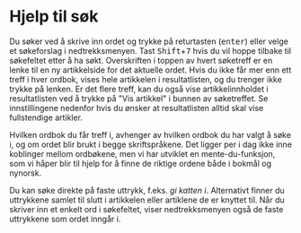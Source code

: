 # Hjelp til søk
Du søker ved å skrive inn ordet og trykke på returtasten (<kbd>enter</kbd>) eller velge et søkeforslag i nedtrekksmenyen. Tast <kbd>Shift</kbd>+<kbd>7</kbd> hvis du vil hoppe tilbake til søkefeltet etter å ha søkt. Overskriften i toppen av hvert søketreff er en lenke til en ny artikkelside for det aktuelle ordet. Hvis du ikke får mer enn ett treff i hver ordbok, vises hele artikkelen i resultatlisten, og du trenger ikke trykke på lenken. Er det flere treff, kan du også vise artikkelinnholdet i resultatlisten ved å trykke på "Vis artikkel" i bunnen av søketreffet. Se innstillingene nedenfor hvis du ønsker at resultatlisten alltid skal vise fullstendige artikler.

Hvilken ordbok du får treff i, avhenger av hvilken ordbok du har valgt å søke i, og om ordet blir brukt i begge skriftspråkene. Det ligger per i dag ikke inne koblinger mellom ordbøkene, men vi har utviklet en mente-du-funksjon, som vi håper blir til hjelp for å finne de riktige ordene både i bokmål og nynorsk.

Du kan søke direkte på faste uttrykk, f.eks. _gi katten i_. Alternativt finner du uttrykkene samlet til slutt i artikkelen eller artiklene de er knyttet til. Når du skriver inn et enkelt ord i søkefeltet, viser nedtrekksmenyen også de faste uttrykkene som ordet inngår i.